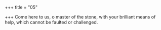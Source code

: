 +++
title = "05"

+++
Come here to us, o master of the stone, with your brilliant means  of help,
which cannot be faulted or challenged.